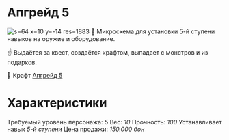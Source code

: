 # Апгрейд 5
![s=64 x=10 y=-14 res=1883]()
🔰 Микросхема для установки 5-й ступени навыков на оружие и оборудование.

☝ Выдаётся за квест, создаётся крафтом, выпадает с монстров и из подарков.

🔨 Крафт [Апгрейд 5](/sys/economy/design/upgrades/up5-plan)

# Характеристики
Требуемый уровень персонажа: *5*
Вес: *10*
Прочность: *100*
Устанавливает навык *5-й ступени*
Цена продажи: *150.000 бон*